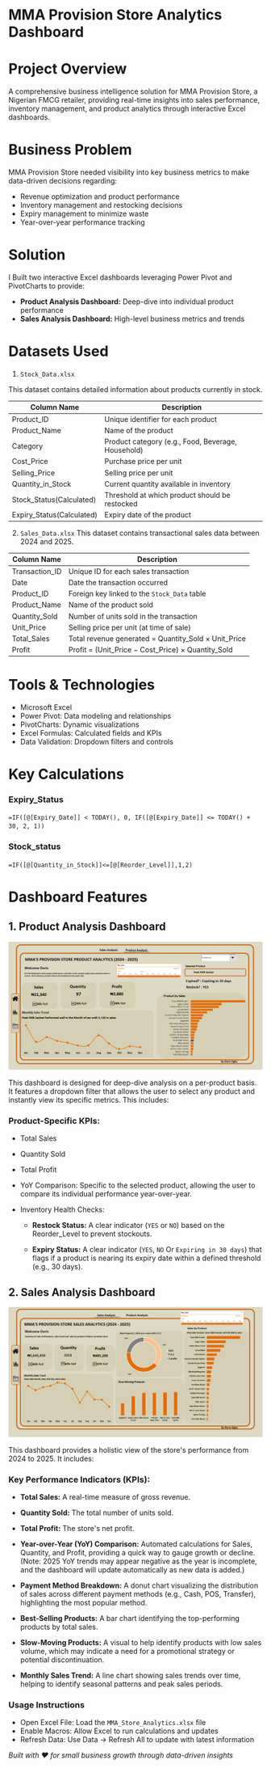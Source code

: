 # MMA Provision Store Analytics Dashboard

# Project Overview
A comprehensive business intelligence solution for MMA Provision Store, a Nigerian FMCG retailer, providing real-time insights into sales performance, inventory management, and product analytics through interactive Excel dashboards.

# Business Problem
MMA Provision Store needed visibility into key business metrics to make data-driven decisions regarding:

- Revenue optimization and product performance
- Inventory management and restocking decisions
- Expiry management to minimize waste
- Year-over-year performance tracking

# Solution
I Built two interactive Excel dashboards leveraging Power Pivot and PivotCharts to provide:

- **Product Analysis Dashboard:** Deep-dive into individual product performance
- **Sales Analysis Dashboard:** High-level business metrics and trends

# Datasets Used
1. `Stock_Data.xlsx`

This dataset contains detailed information about products currently in stock.

| Column Name                    | Description                                                    |
|--------------------------------|----------------------------------------------------------------|
| Product_ID                     | Unique identifier for each product                             |
| Product_Name                   | Name of the product                                            |
| Category                       | Product category (e.g., Food, Beverage, Household)             |
| Cost_Price                     | Purchase price per unit                                        |
| Selling_Price                  | Selling price per unit                                         |
| Quantity_in_Stock              | Current quantity available in inventory                        |
| Stock_Status(Calculated)       | Threshold at which product should be restocked                 |
| Expiry_Status(Calculated)      | Expiry date of the product                                     |


2. `Sales_Data.xlsx`
This dataset contains transactional sales data between 2024 and 2025.

| Column Name      | Description                                                       |
|------------------|-------------------------------------------------------------------|
| Transaction_ID   | Unique ID for each sales transaction                              |
| Date             | Date the transaction occurred                                     |
| Product_ID       | Foreign key linked to the `Stock_Data` table                      |
| Product_Name     | Name of the product sold                                          |
| Quantity_Sold    | Number of units sold in the transaction                           |
| Unit_Price       | Selling price per unit (at time of sale)                          |
| Total_Sales      | Total revenue generated = Quantity_Sold × Unit_Price              |
| Profit           | Profit = (Unit_Price − Cost_Price) × Quantity_Sold                |


# Tools & Technologies

- Microsoft Excel 
- Power Pivot: Data modeling and relationships
- PivotCharts: Dynamic visualizations
- Excel Formulas: Calculated fields and KPIs
- Data Validation: Dropdown filters and controls

# Key Calculations
### Expiry_Status

`=IF([@[Expiry_Date]] < TODAY(), 0, IF([@[Expiry_Date]] <= TODAY() + 30, 2, 1))`

### Stock_status
`=IF([@[Quantity_in_Stock]]<=[@[Reorder_Level]],1,2)`

# Dashboard Features
## 1. Product Analysis Dashboard

![ProductAnalysis](ProductAnalysis/ProductAnalysis.png)

This dashboard is designed for deep-dive analysis on a per-product basis. It features a dropdown filter that allows the user to select any product and instantly view its specific metrics. This includes:

### Product-Specific KPIs:

- Total Sales

- Quantity Sold

- Total Profit

- YoY Comparison: Specific to the selected product, allowing the user to compare its individual performance year-over-year.

- Inventory Health Checks:

  - **Restock Status:** A clear indicator (`YES` or `NO`) based on the Reorder_Level to prevent stockouts.

  - **Expiry Status:** A clear indicator (`YES`, `NO` Or `Expiring in 30 days`) that flags if a product is nearing its expiry date within a defined threshold (e.g., 30 days).
 
## 2. Sales Analysis Dashboard

![SalesAnalysis](SalesAnalysis/SalesAnalysis.png)

This dashboard provides a holistic view of the store's performance from 2024 to 2025. It includes:

### Key Performance Indicators (KPIs):

- **Total Sales:** A real-time measure of gross revenue.

- **Quantity Sold:** The total number of units sold.

- **Total Profit:** The store's net profit.

- **Year-over-Year (YoY) Comparison:** Automated calculations for Sales, Quantity, and Profit, providing a quick way to gauge growth or decline. (Note: 2025 YoY trends may appear negative as the year is incomplete, and the dashboard will update automatically as new data is added.)

- **Payment Method Breakdown:** A donut chart visualizing the distribution of sales across different payment methods (e.g., Cash, POS, Transfer), highlighting the most popular method.

- **Best-Selling Products:** A bar chart identifying the top-performing products by total sales.

- **Slow-Moving Products:** A visual to help identify products with low sales volume, which may indicate a need for a promotional strategy or potential discontinuation.

- **Monthly Sales Trend:** A line chart showing sales trends over time, helping to identify seasonal patterns and peak sales periods.


### Usage Instructions

- Open Excel File: Load the `MMA_Store_Analytics.xlsx` file
- Enable Macros: Allow Excel to run calculations and updates
- Refresh Data: Use Data → Refresh All to update with latest information

*Built with ❤️ for small business growth through data-driven insights*


